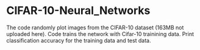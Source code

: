 # CIFAR-10-Neural_Networks
 The code randomly plot images from the CIFAR-10 dataset (163MB not uploaded here). Code trains the network with Cifar-10 trainining data. Print classification accuracy for the training data and test data.
